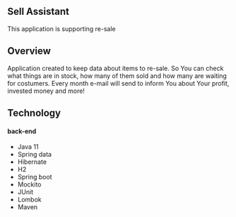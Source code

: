  Sell Assistant
-
This application is supporting re-sale

Overview
-
Application created to keep data about items to re-sale. So You can check what things are in stock,
how many of them sold and how many are waiting
for costumers. Every month e-mail will send to inform You about Your profit, invested money and more!

Technology
-
#### back-end
* Java 11
* Spring data
* Hibernate
* H2
* Spring boot
* Mockito
* JUnit
* Lombok
* Maven
